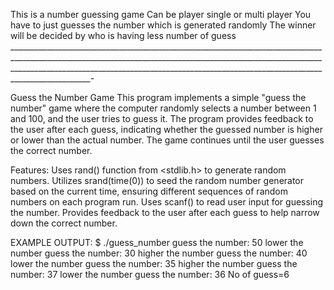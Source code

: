 This is a number guessing game 
Can be player single or multi player
You have to just guesses the number which is generated randomly 
The winner will be decided by who is having less number of guess
______________________________________________________________________________________________________________________________________________________________________________________________________________________________________________________________-

Guess the Number Game
This program implements a simple "guess the number" game where the computer randomly selects a number between 1 and 100, and the user tries to guess it.
The program provides feedback to the user after each guess, indicating whether the guessed number is higher or lower than the actual number. The game continues until the user guesses the correct number.

Features:
Uses rand() function from <stdlib.h> to generate random numbers.
Utilizes srand(time(0)) to seed the random number generator based on the current time, ensuring different sequences of random numbers on each program run.
Uses scanf() to read user input for guessing the number.
Provides feedback to the user after each guess to help narrow down the correct number.


EXAMPLE OUTPUT:
$ ./guess_number
guess the number:
50
lower the number
guess the number:
30
higher the number
guess the number:
40
lower the number
guess the number:
35
higher the number
guess the number:
37
lower the number
guess the number:
36
No of guess=6

